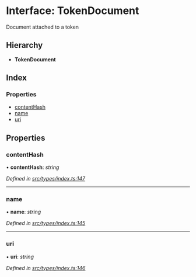 # Interface: TokenDocument

Document attached to a token

## Hierarchy

* **TokenDocument**

## Index

### Properties

* [contentHash](tokendocument.md#contenthash)
* [name](tokendocument.md#name)
* [uri](tokendocument.md#uri)

## Properties

###  contentHash

• **contentHash**: *string*

*Defined in [src/types/index.ts:147](https://github.com/PolymathNetwork/polymesh-sdk/blob/3b32ccad/src/types/index.ts#L147)*

___

###  name

• **name**: *string*

*Defined in [src/types/index.ts:145](https://github.com/PolymathNetwork/polymesh-sdk/blob/3b32ccad/src/types/index.ts#L145)*

___

###  uri

• **uri**: *string*

*Defined in [src/types/index.ts:146](https://github.com/PolymathNetwork/polymesh-sdk/blob/3b32ccad/src/types/index.ts#L146)*

